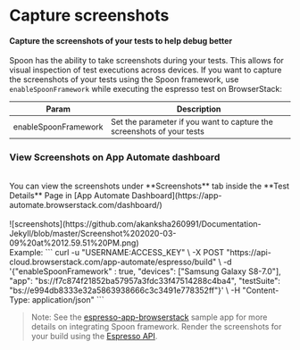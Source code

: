 # Capture screenshots
#### Capture the screenshots of your tests to help debug better

Spoon has the ability to take screenshots during your tests. This allows for visual inspection of test executions across devices.
If you want to capture the screenshots of your tests using the Spoon framework, use `enableSpoonFramework` while executing the espresso test on BrowserStack:

| Param               	| Description                                                            	|
|----------------------	|------------------------------------------------------------------------	|
| enableSpoonFramework 	| Set the parameter if you want to capture the screenshots of your tests 	|


### View Screenshots on App Automate dashboard
<br>
You can view the screenshots under **Screenshots** tab inside the **Test Details** Page in [App Automate Dashboard](https://app-automate.browserstack.com/dashboard/)
<br>
<br>
![screenshots](https://github.com/akanksha260991/Documentation-Jekyll/blob/master/Screenshot%202020-03-09%20at%2012.59.51%20PM.png)
<br>
Example:
```
curl -u "USERNAME:ACCESS_KEY" \
-X POST "https://api-cloud.browserstack.com/app-automate/espresso/build" \
-d '{"enableSpoonFramework" : true, "devices": ["Samsung Galaxy S8-7.0"], "app": "bs://f7c874f21852ba57957a3fdc33f47514288c4ba4", "testSuite": "bs://e994db8333e32a5863938666c3c3491e778352ff"}' \
-H "Content-Type: application/json" 
```

>Note: See the [espresso-app-browserstack](https://github.com/browserstack/espresso-browserstack) sample app for more details on integrating Spoon framework. Render the screenshots for your build using the [Espresso API](https://www.browserstack.com/app-automate/rest-api?framework=espresso#sessions).
